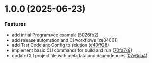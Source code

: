 # 1.0.0 (2025-06-23)


### Features

* add initial Program.vec example ([5026fb2](https://github.com/DuncanMcPherson/vectra-cli/commit/5026fb259f02e735212d9784e434e49f8c5cbe5c))
* add release automation and CI workflows ([ce34001](https://github.com/DuncanMcPherson/vectra-cli/commit/ce34001fc6798a0e0896a603fe5841be6adc4ef6))
* add Test Code and Config to solution ([e40f928](https://github.com/DuncanMcPherson/vectra-cli/commit/e40f928b8ca3ce9397693889ab3cff30b9840da1))
* implement basic CLI commands for build and run ([70fd748](https://github.com/DuncanMcPherson/vectra-cli/commit/70fd7488a0623c62c640672213125c301769fadc))
* update CLI project file with metadata and dependencies ([07e6da4](https://github.com/DuncanMcPherson/vectra-cli/commit/07e6da448c89c91f75fd177698543235ef7729be))
